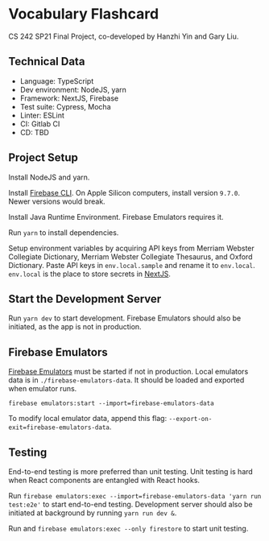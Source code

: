 # Vocabulary Flashcard

CS 242 SP21 Final Project, co-developed by Hanzhi Yin and Gary Liu.

## Technical Data

* Language: TypeScript
* Dev environment: NodeJS, yarn
* Framework: NextJS, Firebase
* Test suite: Cypress, Mocha
* Linter: ESLint
* CI: Gitlab CI
* CD: TBD

## Project Setup

Install NodeJS and yarn.

Install [Firebase CLI](https://firebase.google.com/docs/cli).
On Apple Silicon computers, install version `9.7.0`. Newer versions would break.

Install Java Runtime Environment. Firebase Emulators requires it.

Run `yarn` to install dependencies. 

Setup environment variables by acquiring API keys from Merriam Webster Collegiate Dictionary, Merriam Webster Collegiate Thesaurus, and Oxford Dictionary. Paste API keys in `env.local.sample` and rename it to `env.local`. `env.local` is the place to store secrets in [NextJS](https://nextjs.org/docs/basic-features/environment-variables#loading-environment-variables).

## Start the Development Server

Run `yarn dev` to start development. Firebase Emulators should also be initiated, as the app is not in production.

## Firebase Emulators

[Firebase Emulators](https://firebase.google.com/docs/emulator-suite) must be started if not in production. Local emulators data is in `./firebase-emulators-data`. It should be loaded and exported when emulator runs.

```
firebase emulators:start --import=firebase-emulators-data
```

To modify local emulator data, append this flag: `--export-on-exit=firebase-emulators-data`.

## Testing

End-to-end testing is more preferred than unit testing. Unit testing is hard when React components are entangled with React hooks.

Run `firebase emulators:exec --import=firebase-emulators-data 'yarn run test:e2e'` to start end-to-end testing. Development server should also be initiated at background by running `yarn run dev &`.

Run and `firebase emulators:exec --only firestore` to start unit testing.

